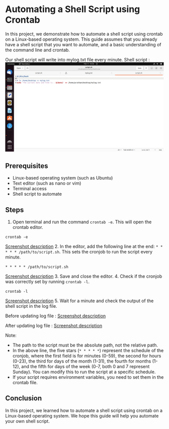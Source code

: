 # Automating a Shell Script using Crontab

In this project, we demonstrate how to automate a shell script using crontab on a Linux-based operating system. This guide assumes that you already have a shell script that you want to automate, and a basic understanding of the command line and crontab.

Our shell script will write into mylog.txt file every minute.
Shell script : 
![Screenshot description](https://github.com/nikam24/Unix-System-Programming-Practial-Work/blob/main/Screenshot%20from%202023-02-11%2016-30-08.png)

## Prerequisites
- Linux-based operating system (such as Ubuntu)
- Text editor (such as nano or vim)
- Terminal access
- Shell script to automate

## Steps
1. Open terminal and run the command `crontab -e`. This will open the crontab editor.
```
crontab -e
```
[Screenshot description](https://github.com/nikam24/Unix-System-Programming-Practial-Work/blob/main/Screenshot%20from%202023-02-11%2016-34-43.png)
2. In the editor, add the following line at the end: `* * * * * /path/to/script.sh`. This sets the cronjob to run the script every minute.
```
* * * * * /path/to/script.sh
```
[Screenshot description](https://github.com/nikam24/Unix-System-Programming-Practial-Work/blob/main/Screenshot%20from%202023-02-11%2016-34-51.png)
3. Save and close the editor. 
4. Check if the cronjob was correctly set by running `crontab -l`.
```
crontab -l
```
[Screenshot description](https://github.com/nikam24/Unix-System-Programming-Practial-Work/blob/main/Screenshot%20from%202023-02-11%2016-35-06.png)
5. Wait for a minute and check the output of the shell script in the log file.

Before updating log file : 
[Screenshot description](https://github.com/nikam24/Unix-System-Programming-Practial-Work/blob/main/Screenshot%20from%202023-02-11%2016-30-35.png)

After updating log file :
[Screenshot description](https://github.com/nikam24/Unix-System-Programming-Practial-Work/blob/main/Screenshot%20from%202023-02-11%2016-30-44.png)

Note: 
- The path to the script must be the absolute path, not the relative path.
- In the above line, the five stars (`* * * * *`) represent the schedule of the cronjob, where the first field is for minutes (0-59), the second for hours (0-23), the third for days of the month (1-31), the fourth for months (1-12), and the fifth for days of the week (0-7, both 0 and 7 represent Sunday). You can modify this to run the script at a specific schedule.
- If your script requires environment variables, you need to set them in the crontab file.

## Conclusion
In this project, we learned how to automate a shell script using crontab on a Linux-based operating system. We hope this guide will help you automate your own shell script.
